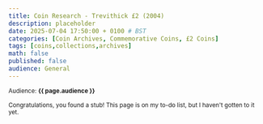 ```yaml
---
title: Coin Research - Trevithick £2 (2004)
description: placeholder
date: 2025-07-04 17:50:00 + 0100 # BST
categories: [Coin Archives, Commemorative Coins, £2 Coins]
tags: [coins,collections,archives]
math: false
published: false
audience: General
---
```

<small>Audience: <b>{{ page.audience }}</b></small>

<small><i class= "fas fa-list-check"></i> Congratulations, you found a stub! This page is on my to-do list, but I haven't gotten to it yet.</small>